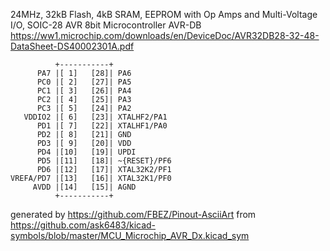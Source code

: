 24MHz, 32kB Flash, 4kB SRAM, EEPROM with Op Amps and Multi-Voltage I/O, SOIC-28
AVR 8bit Microcontroller AVR-DB
https://ww1.microchip.com/downloads/en/DeviceDoc/AVR32DB28-32-48-DataSheet-DS40002301A.pdf


	          +-----------+
	      PA7 |[ 1]   [28]| PA6
	      PC0 |[ 2]   [27]| PA5
	      PC1 |[ 3]   [26]| PA4
	      PC2 |[ 4]   [25]| PA3
	      PC3 |[ 5]   [24]| PA2
	   VDDIO2 |[ 6]   [23]| XTALHF2/PA1
	      PD1 |[ 7]   [22]| XTALHF1/PA0
	      PD2 |[ 8]   [21]| GND
	      PD3 |[ 9]   [20]| VDD
	      PD4 |[10]   [19]| UPDI
	      PD5 |[11]   [18]| ~{RESET}/PF6
	      PD6 |[12]   [17]| XTAL32K2/PF1
	VREFA/PD7 |[13]   [16]| XTAL32K1/PF0
	     AVDD |[14]   [15]| AGND
	          +-----------+


generated by https://github.com/FBEZ/Pinout-AsciiArt from https://github.com/ask6483/kicad-symbols/blob/master/MCU_Microchip_AVR_Dx.kicad_sym